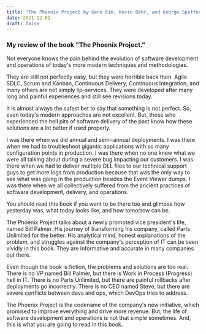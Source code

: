 ```yaml
---
title: "The Phoenix Project by Gene Kim, Kevin Behr, and George Spafford"
date: 2021-12-01
draft: false
---
```


### My review of the book "The Phoenix Project."

Not everyone knows the pain behind the evolution of software development and operations of today's more modern techniques and methodologies. 

They are still not perfectly easy, but they were horrible back then. Agile SDLC, Scrum and Kanban, Continuous Delivery, Continuous Integration, and many others are not simply lip-services. They were developed after many long and painful experiences and still see revisions today. 

It is almost always the safest bet to say that something is not perfect. So, even today's modern approaches are not excellent. But, those who experienced the hell pits of software delivery of the past know how these solutions are a lot better if used properly.

I was there when we did annual and semi-annual deployments. I was there when we had to troubleshoot gigantic applications with so many configuration points in production. I was there when no one knew what we were all talking about during a severe bug impacting our customers. I was there when we had to deliver multiple DLL files to our technical support guys to get more logs from production because that was the only way to see what was going in the production besides the Event Viewer dumps. I was there when we all collectively suffered from the ancient practices of software development, delivery, and operations.

You should read this book if you want to be there too and glimpse how yesterday was, what today looks like, and how tomorrow can be.

The Phoenix Project talks about a newly promoted vice president's life, named Bill Palmer. His journey of transforming his company, called Parts Unlimited for the better. His analytical mind, honest explanations of the problem, and struggles against the company's perception of IT can be seen vividly in this book. They are informative and accurate in many companies out there.

Even though the book is fiction, the problems and solutions are too real. There is no VP named Bill Palmer, but there is Work in Process (Progress) hell in IT. There is no Parts Unlimited, but there are painful rollbacks after deployments go incorrectly. There is no CEO named Steve, but there are severe conflicts between devs and ops, which DevOps tries to address.

The Phoenix Project is the codename of the company's new initiative, which promised to improve everything and drive more revenue. But, the life of software development and operations is not that simple sometimes. And, this is what you are going to read in this book.